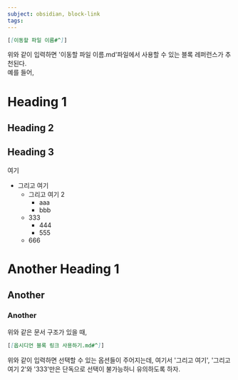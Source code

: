 ```yaml
---
subject: obsidian, block-link
tags:
---
```


```md
[[이동할 파일 이름#^]]
```
위와 같이 입력하면 '이동할 파일 이름.md'파일에서 사용할 수 있는 블록 레퍼런스가 추천된다.  
예를 들어,
# Heading 1
## Heading 2
## Heading 3
여기
- 그리고 여기
	- 그리고 여기 2
		- aaa
		- bbb
	- 333
		- 444
		- 555
	- 666
# Another Heading 1
## Another
### Another

위와 같은 문서 구조가 있을 때,
```md
[[옵시디언 블록 링크 사용하기.md#^]]
```
위와 같이 입력하면 선택할 수 있는 옵션들이 주어지는데, 여기서 '그리고 여기', '그리고 여기 2'와 '333'만은 단독으로 선택이 불가능하니 유의하도록 하자.